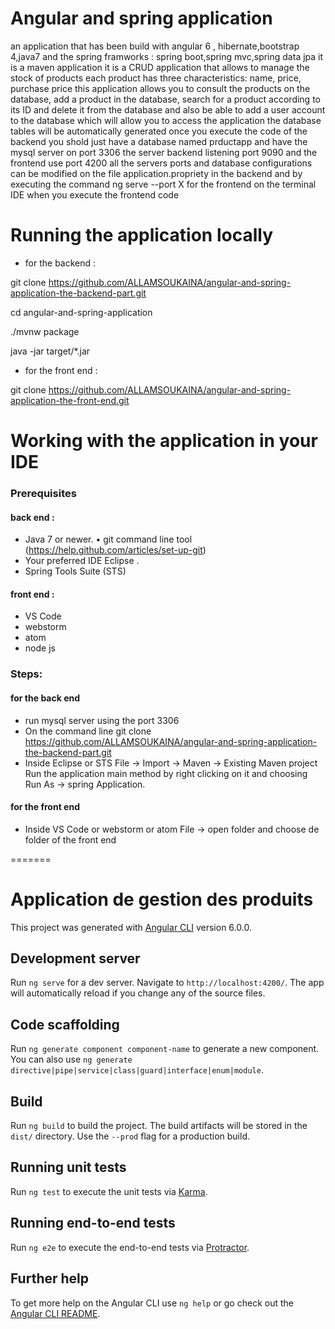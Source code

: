 # Angular and spring application
an application that has been build with angular 6 , hibernate,bootstrap 4,java7 and  the spring framworks : spring boot,spring mvc,spring data jpa
it is a maven application
it is a CRUD application that allows to manage the stock of products
each product has three characteristics: name, price, purchase price
this application allows you to consult the products on the database, add a product in the database, search for a product according to its ID and delete it from the database and also be able to add a user account to the database which will allow you to access the application
the database tables will be automatically generated once you execute the code of the backend you shold just have a database named prductapp and have the mysql server on port 3306
the server backend listening port 9090 and the frontend use port 4200
all the servers ports  and database configurations  can be modified on the file application.propriety in the backend and by executing the command ng serve --port X for the frontend on the terminal IDE when you execute the frontend code  


# Running the application locally
* for the backend : 

git clone https://github.com/ALLAMSOUKAINA/angular-and-spring-application-the-backend-part.git

cd angular-and-spring-application

./mvnw package

java -jar target/*.jar
* for the front end : 

git clone  https://github.com/ALLAMSOUKAINA/angular-and-spring-application-the-front-end.git


# Working with the application in your IDE

### Prerequisites
#### back end :
* Java 7 or newer. 
•	git command line tool (https://help.github.com/articles/set-up-git) 
* Your preferred IDE Eclipse . 
* Spring Tools Suite (STS) 
#### front end :
* VS Code
* webstorm 
* atom 
* node js

### Steps:
#### for the back end
+ run mysql server using the port 3306
+ On the command line git clone https://github.com/ALLAMSOUKAINA/angular-and-spring-application-the-backend-part.git 
+ Inside Eclipse or STS File -> Import -> Maven -> Existing Maven project Run the application main method by right clicking on it and choosing Run As -> spring Application.

#### for the front end
+ Inside VS Code or webstorm or atom File -> open folder and choose de folder of the front end

=======
# Application de gestion des produits

This project was generated with [Angular CLI](https://github.com/angular/angular-cli) version 6.0.0.

## Development server

Run `ng serve` for a dev server. Navigate to `http://localhost:4200/`. The app will automatically reload if you change any of the source files.

## Code scaffolding

Run `ng generate component component-name` to generate a new component. You can also use `ng generate directive|pipe|service|class|guard|interface|enum|module`.

## Build

Run `ng build` to build the project. The build artifacts will be stored in the `dist/` directory. Use the `--prod` flag for a production build.

## Running unit tests

Run `ng test` to execute the unit tests via [Karma](https://karma-runner.github.io).

## Running end-to-end tests

Run `ng e2e` to execute the end-to-end tests via [Protractor](http://www.protractortest.org/).

## Further help

To get more help on the Angular CLI use `ng help` or go check out the [Angular CLI README](https://github.com/angular/angular-cli/blob/master/README.md).
